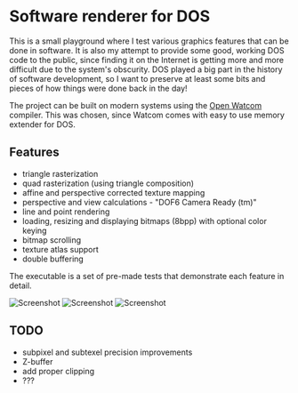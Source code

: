 Software renderer for DOS
================
This is a small playground where I test various graphics features that can be done in software. It is also my attempt to provide some good, working DOS code to the public, since finding it on the Internet is getting more and more difficult due to the system's obscurity. DOS played a big part in the history of software development, so I want to preserve at least some bits and pieces of how things were done back in the day!

The project can be built on modern systems using the [Open Watcom](http://www.openwatcom.org/) compiler. This was chosen, since Watcom comes with easy to use memory extender for DOS.

Features
-------

- triangle rasterization
- quad rasterization (using triangle composition)
- affine and perspective corrected texture mapping
- perspective and view calculations - "DOF6 Camera Ready (tm)"
- line and point rendering
- loading, resizing and displaying bitmaps (8bpp) with optional color keying
- bitmap scrolling
- texture atlas support
- double buffering

The executable is a set of pre-made tests that demonstrate each feature in detail.

![Screenshot](http://kondrak.info/images/dos3d/1.png?raw=true)
![Screenshot](http://kondrak.info/images/dos3d/2.png?raw=true)
![Screenshot](http://kondrak.info/images/dos3d/3.png?raw=true)

TODO
-------

- subpixel and subtexel precision improvements
- Z-buffer
- add proper clipping
- ???
